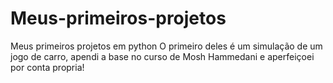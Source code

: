 # Meus-primeiros-projetos
 Meus primeiros projetos em python 
O primeiro deles é um simulação de um jogo de carro, apendi a base no curso de Mosh Hammedani e aperfeiçoei por conta propria!